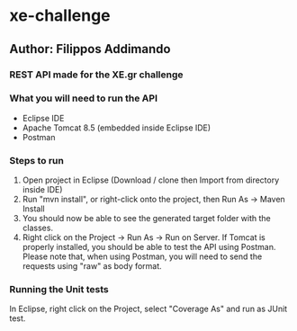 # xe-challenge
## Author: Filippos Addimando
### REST API made for the XE.gr challenge

### What you will need to run the API

- Eclipse IDE
- Apache Tomcat 8.5 (embedded inside Eclipse IDE) 
- Postman

### Steps to run

1. Open project in Eclipse (Download / clone then Import from directory inside IDE)
2. Run "mvn install", or right-click onto the project, then Run As -> Maven Install
3. You should now be able to see the generated target folder with the classes.
4. Right click on the Project -> Run As -> Run on Server. If Tomcat is properly 
installed, you should be able to test the API using Postman. Please note that, when
using Postman, you will need to send the requests using "raw" as body format.

### Running the Unit tests

In Eclipse, right click on the Project, select "Coverage As" and run as JUnit test.

